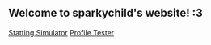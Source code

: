 Welcome to sparkychild's website! :3
---
[Statting Simulator](sparkychildcharlie.github.io/profile)
[Profile Tester](sparkychildcharlie.github.io/profile)
